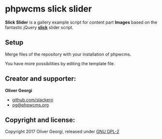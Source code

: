 phpwcms slick slider
====================

**Slick Slider** is a gallery example script for content part **Images** based on the fantastic jQuery **[slick](https://kenwheeler.github.io/slick/)** slider script.


Setup
-----

Merge files of the repository with your installation of phpwcms.

You have more possibilities by editing the template file.


Creator and supporter:
----------------------

**Oliver Georgi**

- [github.com/slackero](https://github.com/slackero)
- <og@phpwcms.org>


Copyright and license:
----------------------

Copyright 2017 Oliver Georgi, released under [GNU GPL-2](https://github.com/slackero/phpwcms-extended/blob/master/LICENSE)
